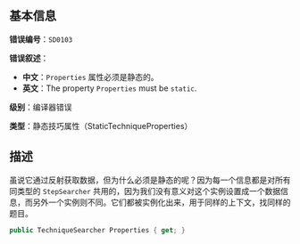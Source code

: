 ## 基本信息

**错误编号**：`SD0103`

**错误叙述**：

* **中文**：`Properties` 属性必须是静态的。
* **英文**：The property `Properties` must be `static`.

**级别**：编译器错误

**类型**：静态技巧属性（StaticTechniqueProperties）

## 描述

虽说它通过反射获取数据，但为什么必须是静态的呢？因为每一个信息都是对所有同类型的 `StepSearcher` 共用的，因为我们没有意义对这个实例设置成一个数据信息，而另外一个实例则不同。它们都被实例化出来，用于同样的上下文，找同样的题目。

```csharp
public TechniqueSearcher Properties { get; }
```